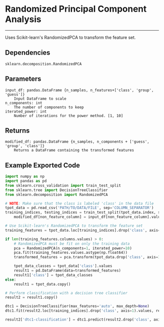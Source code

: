 # Randomized Principal Component Analysis
* * *

Uses Scikit-learn's RandomizedPCA to transform the feature set.

## Dependencies
    sklearn.decomposition.RandomizedPCA


Parameters
----------
    input_df: pandas.DataFrame {n_samples, n_features+['class', 'group', 'guess']}
        Input DataFrame to scale
    n_components: int
        The number of components to keep
    iterated_power: int
        Number of iterations for the power method. [1, 10]

Returns
-------
    modified_df: pandas.DataFrame {n_samples, n_components + ['guess', 'group', 'class']}
        Returns a DataFrame containing the transformed features


Example Exported Code
---------------------

```Python
import numpy as np
import pandas as pd
from sklearn.cross_validation import train_test_split
from sklearn.tree import DecisionTreeClassifier
from sklearn.decomposition import RandomizedPCA

# NOTE: Make sure that the class is labeled 'class' in the data file
tpot_data = pd.read_csv('PATH/TO/DATA/FILE', sep='COLUMN_SEPARATOR')
training_indices, testing_indices = train_test_split(tpot_data.index, stratify=tpot_data['class'].values, train_size=0.75, test_size=0.25)
    modified_df[non_feature_column] = input_df[non_feature_column].values

# Use Scikit-learn's RandomizedPCA to transform the feature set
training_features = tpot_data.loc[training_indices].drop('class', axis=1)

if len(training_features.columns.values) > 0:
    # RandomizedPCA must be fit on only the training data
    pca = RandomizedPCA(n_components=1, iterated_power=10)
    pca.fit(training_features.values.astype(np.float64))
    transformed_features = pca.transform(tpot_data.drop('class', axis=1).values.astype(np.float64))

    tpot_data_classes = tpot_data['class'].values
    result1 = pd.DataFrame(data=transformed_features)
    result1['class'] = tpot_data_classes
else:
    result1 = tpot_data.copy()

# Perform classification with a decision tree classifier
result2 = result1.copy()

dtc1 = DecisionTreeClassifier(max_features='auto', max_depth=None)
dtc1.fit(result2.loc[training_indices].drop('class', axis=1).values, result2.loc[training_indices, 'class'].values)

result2['dtc1-classification'] = dtc1.predict(result2.drop('class', axis=1).values)

```
